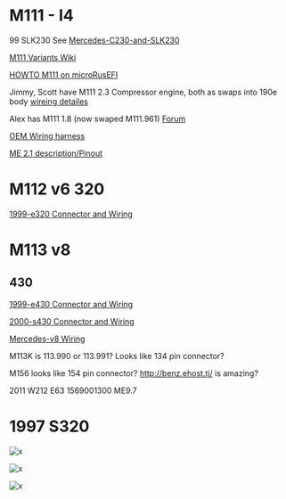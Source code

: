 # M111 - I4

99 SLK230 See [Mercedes-C230-and-SLK230](Mercedes-C230-and-SLK230)

[M111 Variants Wiki](https://en.wikipedia.org/wiki/Mercedes-Benz_M111_engine)

[HOWTO M111 on microRusEFI](HOWTO-M111-on-microRusEFI)

Jimmy, Scott have M111 2.3 Compressor engine, both as swaps into 190e body [wireing detailes](https://docs.google.com/spreadsheets/d/1I-lZKRajTiEGFUXdZpXEtKF2pymlOo-lPahy3cLMnl4)

Alex has M111 1.8 (now swaped M111.961) 
[Forum](https://rusefi.com/forum/viewtopic.php?f=2&t=1700)

[OEM Wiring harness](OEM-Docs/Mercedes/w202c180m111wiring4.pdf)

[ME 2.1 description/Pinout](OEM-Docs/Mercedes/motronic.pdf)
# M112 v6 320

[1999-e320 Connector and Wiring](1999-e320)


# M113 v8
## 430

[1999-e430 Connector and Wiring](1999-e430)

[2000-s430 Connector and Wiring](2000-s430)

[Mercedes-v8 Wiring](Mercedes-v8)


M113K is 113.990 or 113.991? Looks like 134 pin connector?

M156 looks like 154 pin connector? http://benz.ehost.tj/ is amazing?

2011 W212 E63 1569001300 ME9.7

# 1997 S320

![x](OEM-Docs/Mercedes/1997_s320_1.png)

![x](OEM-Docs/Mercedes/1997_s320_2.png)

![x](OEM-Docs/Mercedes/1997_s320_3.png)

